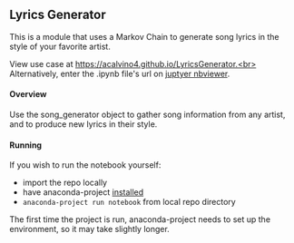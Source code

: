 ## Lyrics Generator

This is a module that uses a Markov Chain to generate song lyrics in the style of your favorite artist.

View use case at https://acalvino4.github.io/LyricsGenerator.<br>
Alternatively, enter the .ipynb file's url on [juptyer nbviewer](https://nbviewer.jupyter.org/).

#### Overview

Use the song_generator object to gather song information from any artist, and to produce new lyrics in their style.

#### Running

If you wish to run the notebook yourself:
* import the repo locally
* have anaconda-project [installed](https://anaconda-project.readthedocs.io/en/latest/install.html)
* `anaconda-project run notebook` from local repo directory


The first time the project is run, anaconda-project needs to set up the environment, so it may take slightly longer.